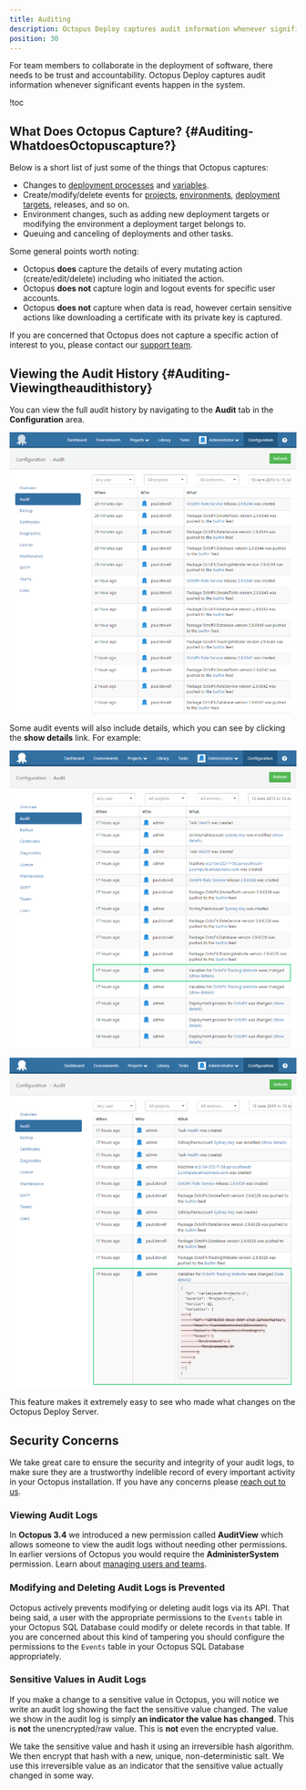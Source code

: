 ```yaml
---
title: Auditing
description: Octopus Deploy captures audit information whenever significant events happen in the system.
position: 30
---
```


For team members to collaborate in the deployment of software, there needs to be trust and accountability. Octopus Deploy captures audit information whenever significant events happen in the system.

!toc

## What Does Octopus Capture? {#Auditing-WhatdoesOctopuscapture?}

Below is a short list of just some of the things that Octopus captures:

- Changes to [deployment processes](/docs/deployment-examples/index.md) and [variables](/docs/deployment-process/variables/index.md).
- Create/modify/delete events for [projects](/docs/deployment-process/projects/index.md), [environments](/docs/infrastructure/environments/index.md), [deployment targets](/docs/infrastructure/index.md), releases, and so on.
- Environment changes, such as adding new deployment targets or modifying the environment a deployment target belongs to.
- Queuing and canceling of deployments and other tasks.

Some  general points worth noting:

- Octopus **does** capture the details of every mutating action (create/edit/delete) including who initiated the action.
- Octopus **does not** capture login and logout events for specific user accounts.
- Octopus **does not** capture when data is read, however certain sensitive actions like downloading a certificate with its private key is captured.

If you are concerned that Octopus does not capture a specific action of interest to you, please contact our [support team](https://octopus.com/support).

## Viewing the Audit History {#Auditing-Viewingtheaudithistory}

You can view the full audit history by navigating to the **Audit** tab in the **Configuration** area.

![](/docs/images/3048138/3278051.png "width=500")

Some audit events will also include details, which you can see by clicking the **show details** link. For example:

![](/docs/images/3048138/3278050.png "width=500")

![](/docs/images/3048138/3278049.png "width=500")

This feature makes it extremely easy to see who made what changes on the Octopus Deploy Server.

## Security Concerns

We take great care to ensure the security and integrity of your audit logs, to make sure they are a trustworthy indelible record of every important activity in your Octopus installation. If you have any concerns please [reach out to us](https://octopus.com/support).

### Viewing Audit Logs

In **Octopus 3.4** we introduced a new permission called **AuditView** which allows someone to view the audit logs without needing other permissions. In earlier versions of Octopus you would require the **AdministerSystem** permission. Learn about [managing users and teams](/docs/administration/managing-users-and-teams/index.md).

### Modifying and Deleting Audit Logs is Prevented

Octopus actively prevents modifying or deleting audit logs via its API. That being said, a user with the appropriate permissions to the `Events` table in your Octopus SQL Database could modify or delete records in that table. If you are concerned about this kind of tampering you should configure the permissions to the `Events` table in your Octopus SQL Database appropriately.

### Sensitive Values in Audit Logs

If you make a change to a sensitive value in Octopus, you will notice we write an audit log showing the fact the sensitive value changed. The value we show in the audit log is simply **an indicator the value has changed**. This is **not** the unencrypted/raw value. This is **not** even the encrypted value.

We take the sensitive value and hash it using an irreversible hash algorithm. We then encrypt that hash with a new, unique, non-deterministic salt. We use this irreversible value as an indicator that the sensitive value actually changed in some way.

